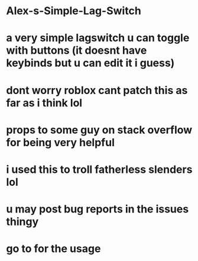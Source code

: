 # Alex-s-Simple-Lag-Switch
# a very simple lagswitch u can toggle with buttons (it doesnt have keybinds but u can edit it i guess)
# dont worry roblox cant patch this as far as i think lol
# props to some guy on stack overflow for being very helpful
# i used this to troll fatherless slenders lol
# u may post bug reports in the issues thingy
# go to for the usage










